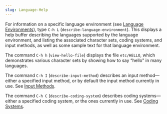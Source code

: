 ```yaml
---
slug: Language-Help
---
```


For information on a specific language environment (see [Language Environments](/docs/emacs/Language-Environments)), type `C-h L` (`describe-language-environment`). This displays a help buffer describing the languages supported by the language environment, and listing the associated character sets, coding systems, and input methods, as well as some sample text for that language environment.

The command `C-h h` (`view-hello-file`) displays the file `etc/HELLO`, which demonstrates various character sets by showing how to say “hello" in many languages.

The command `C-h I` (`describe-input-method`) describes an input method—either a specified input method, or by default the input method currently in use. See [Input Methods](/docs/emacs/Input-Methods).

The command `C-h C` (`describe-coding-system`) describes coding systems—either a specified coding system, or the ones currently in use. See [Coding Systems](/docs/emacs/Coding-Systems).
